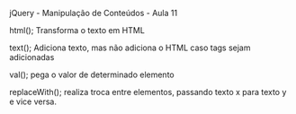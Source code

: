 jQuery - Manipulação de Conteúdos - Aula 11

html(); Transforma o texto em HTML

text(); Adiciona texto, mas não adiciona o HTML caso tags sejam adicionadas

val(); pega o valor de determinado elemento

replaceWith(); realiza troca entre elementos, passando texto x para texto y e vice versa.